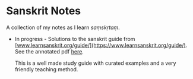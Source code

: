 # Sanskrit Notes

A collection of my notes as I learn _saṃskṛtaṃ_. 
- In progress - Solutions to the sanskrit guide from [www.learnsanskrit.org/guide/](https://www.learnsanskrit.org/guide/). See the annotated pdf [here](https://github.com/arvindb95/Sanskrit_notes/blob/main/learnsanskrit_online_guide_annotated.pdf).

  This is a well made study guide with curated examples and a very friendly teaching method.
